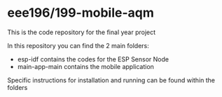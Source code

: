 # eee196/199-mobile-aqm

This is the code repository for the final year project 

In this repository you can find the 2 main folders:
- esp-idf contains the codes for the ESP Sensor Node
- main-app-main contains the mobile application

Specific instructions for installation and running can be found within the folders